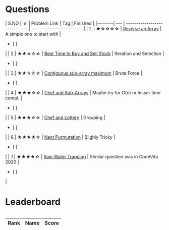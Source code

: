 # Questions

<table>
<tr align="left">  

| S.NO | ☆   | Problem Link | Tag | Finished    |
|--------| --- | ----------------------------- |  ------------------------- |
| 1. | ★☆☆☆☆ | [Reverse an Array](https://www.codechef.com/problems/DBIT01)                                         | A simple one to start with | <ul> <li> [ ] </li> </ul> |
|  2.| ★★☆☆☆ | [Best Time to Buy and Sell Stock](https://leetcode.com/problems/best-time-to-buy-and-sell-stock/)    | Iteration and Selection | <ul> <li> [ ] </li> </ul> |
|  3.| ★★☆☆☆ | [Contiguous sub-array maximum](https://www.codechef.com/problems/ARRCONTG)                           | Brute Force | <ul> <li> [ ] </li> </ul> |
|  4.| ★★★☆☆ | [Chef and Sub-Arrays](https://www.codechef.com/problems/CHEFARRP/)                                   | Maybe try for O(n) or lesser time compl. | <ul> <li> [ ] </li> </ul> |
|  5.| ★★★☆☆ | [Chef and Lottery](https://www.codechef.com/problems/ERROR4)                                         | Grouping | <ul> <li> [ ] </li> </ul> |
|  6.| ★★★★☆ | [Next Purmutation](https://leetcode.com/problems/next-permutation/)                                  | Slighly Tricky | <ul> <li> [ ] </li> </ul> |
|  7.| ★★★★☆ | [Rain Water Trapping](https://www.codechef.com/problems/CRES102)                                     | SImilar question was in CodeVita 2020  | <ul> <li> [ ] </li> </ul> |

</tr>

# Leaderboard

| Rank |   Name   | Score|
|------| -------- | ---- |


</tr>
<table>

